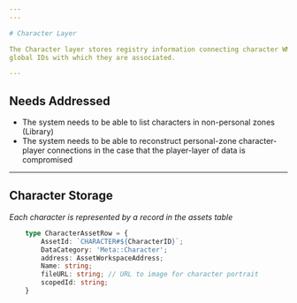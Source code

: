 ```yaml
---
---

# Character Layer

The Character layer stores registry information connecting character WML files and the
global IDs with which they are associated.

---
```


## Needs Addressed

- The system needs to be able to list characters in non-personal zones (Library)
- The system needs to be able to reconstruct personal-zone character-player connections
in the case that the player-layer of data is compromised

---

## Character Storage

*Each character is represented by a record in the assets table*

```ts
    type CharacterAssetRow = {
        AssetId: `CHARACTER#${CharacterID}`;
        DataCategory: 'Meta::Character';
        address: AssetWorkspaceAddress;
        Name: string;
        fileURL: string; // URL to image for character portrait
        scopedId: string;
    }
```
